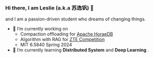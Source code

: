 ### Hi there, I am Leslie (a.k.a 苏逸钒) 👋

<!--
**LeslieKid/LeslieKid** is a ✨ _special_ ✨ repository because its `README.md` (this file) appears on your GitHub profile.

Here are some ideas to get you started:

- 🔭 I’m currently working on ...
- 🌱 I’m currently learning ...
- 👯 I’m looking to collaborate on ...
- 🤔 I’m looking for help with ...
- 💬 Ask me about ...
- 📫 How to reach me: ...
- 😄 Pronouns: ...
- ⚡ Fun fact: ...
-->

and I am a passion-driven student who dreams of changing things.

- 🔭 I’m currently working on
  - Compaction offloading for [Apache HoraeDB](https://github.com/apache/horaedb)
  - Algorithm with RAG for [ZTE Competition](https://challenge-zte.zhaopin.com/)
  - MIT 6.5840 Spring 2024
- 🌱 I’m currently learning **Distributed System** and **Deep Learning** .
